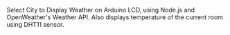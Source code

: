 Select City to Display Weather on Arduino LCD, using Node.js and OpenWeather's Weather API. Also displays temperature of the current room using DHT11 sensor.